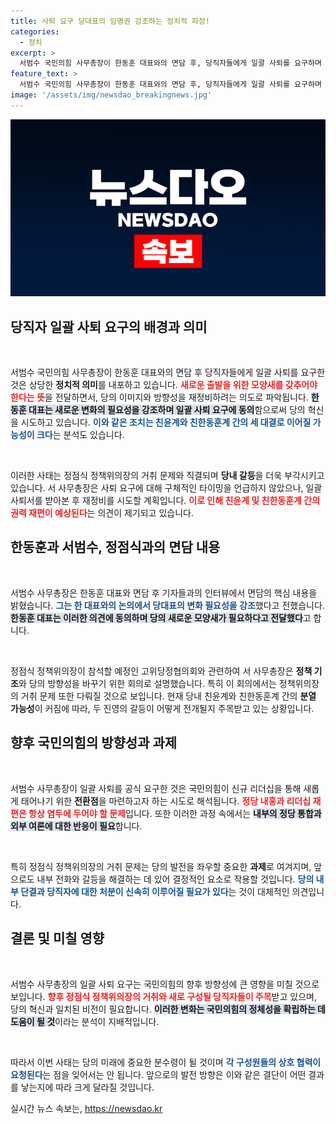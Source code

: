 ```yaml
---
title: 사퇴 요구 당대표의 임명권 강조하는 정치적 파장!
categories:
  - 정치
excerpt: >
  서범수 국민의힘 사무총장이 한동훈 대표와의 면담 후, 당직자들에게 일괄 사퇴를 요구하며 새로운 변화를 촉구했다. 정점식 정책위의장을 포함한 친윤계의 동향이 주목받고 있는 가운데, 당내 갈등이 심화될 조짐이 포착되고 있다.
feature_text: >
  서범수 국민의힘 사무총장이 한동훈 대표와의 면담 후, 당직자들에게 일괄 사퇴를 요구하며 새로운 변화를 촉구했다. 정점식 정책위의장을 포함한 친윤계의 동향이 주목받고 있는 가운데, 당내 갈등이 심화될 조짐이 포착되고 있다.
image: '/assets/img/newsdao_breakingnews.jpg'
---
```


<p><img src="/assets/img/newsdao_breakingnews.jpg" alt="ranknews 속보" /></p>

<h2 data-ke-size="size26">당직자 일괄 사퇴 요구의 배경과 의미</h2>

<p data-ke-size="size16">&nbsp;</p>

<p>서범수 국민의힘 사무총장이 한동훈 대표와의 면담 후 당직자들에게 일괄 사퇴를 요구한 것은 상당한 <b>정치적 의미</b>를 내포하고 있습니다. <b><span style="color: #ee2323;">새로운 출발을 위한 모양새를 갖추어야 한다는 뜻</span></b>을 전달하면서, 당의 이미지와 방향성을 재정비하려는 의도로 파악됩니다. <b><span style="background-color: #21538527;">한동훈 대표는 새로운 변화의 필요성을 강조하며 일괄 사퇴 요구에 동의</span></b>함으로써 당의 혁신을 시도하고 있습니다. <b><span style="color: #1a5490;">이와 같은 조치는 친윤계와 친한동훈계 간의 세 대결로 이어질 가능성이 크다</span></b>는 분석도 있습니다. </p>

<p data-ke-size="size16">&nbsp;</p>

<p>이러한 사태는 정점식 정책위의장의 거취 문제와 직결되며 <b>당내 갈등</b>을 더욱 부각시키고 있습니다. 서 사무총장은 사퇴 요구에 대해 구체적인 타이밍을 언급하지 않았으나, 일괄 사퇴서를 받아본 후 재정비를 시도할 계획입니다. <b><span style="color: #ee2323;">이로 인해 친윤계 및 친한동훈계 간의 권력 재편이 예상된다</span></b>는 의견이 제기되고 있습니다. </p>

<h2 data-ke-size="size26">한동훈과 서범수, 정점식과의 면담 내용</h2>

<p data-ke-size="size16">&nbsp;</p>

<p>서범수 사무총장은 한동훈 대표와 면담 후 기자들과의 인터뷰에서 면담의 핵심 내용을 밝혔습니다. <b><span style="color: #1a5490;">그는 한 대표와의 논의에서 당대표의 변화 필요성을 강조</span></b>했다고 전했습니다. <b><span style="background-color: #21538527;">한동훈 대표는 이러한 의견에 동의하며 당의 새로운 모양새가 필요하다고 전달했다</span></b>고 합니다. </p>

<p data-ke-size="size16">&nbsp;</p>

<p>정점식 정책위의장이 참석할 예정인 고위당정협의회와 관련하여 서 사무총장은 <b>정책 기조</b>와 당의 방향성을 바꾸기 위한 회의로 설명했습니다. 특히 이 회의에서는 정책위의장의 거취 문제 또한 다뤄질 것으로 보입니다. 현재 당내 친윤계와 친한동훈계 간의 <b>분열 가능성</b>이 커짐에 따라, 두 진영의 갈등이 어떻게 전개될지 주목받고 있는 상황입니다. </p>

<h2 data-ke-size="size26">향후 국민의힘의 방향성과 과제</h2>

<p data-ke-size="size16">&nbsp;</p>

<p>서범수 사무총장이 일괄 사퇴를 공식 요구한 것은 국민의힘이 신규 리더십을 통해 새롭게 태어나기 위한 <b>전환점</b>을 마련하고자 하는 시도로 해석됩니다. <b><span style="color: #ee2323;">정당 내홍과 리더십 재편은 항상 염두에 두어야 할 문제</span></b>입니다. 또한 이러한 과정 속에서는 <b><span style="background-color: #21538527;">내부의 정당 통합과 외부 여론에 대한 반응이 필요</span></b>합니다.</p>

<p data-ke-size="size16">&nbsp;</p>

<p>특히 정점식 정책위의장의 거취 문제는 당의 발전을 좌우할 중요한 <b>과제</b>로 여겨지며, 앞으로도 내부 전화와 갈등을 해결하는 데 있어 결정적인 요소로 작용할 것입니다. <b><span style="color: #1a5490;">당의 내부 단결과 당직자에 대한 처분이 신속히 이루어질 필요가 있다</span></b>는 것이 대체적인 의견입니다.</p>

<h2 data-ke-size="size26">결론 및 미칠 영향</h2>

<p data-ke-size="size16">&nbsp;</p>

<p>서범수 사무총장의 일괄 사퇴 요구는 국민의힘의 향후 방향성에 큰 영향을 미칠 것으로 보입니다. <b><span style="color: #ee2323;">향후 정점식 정책위의장의 거취와 새로 구성될 당직자들이 주목</span></b>받고 있으며, 당의 혁신과 일치된 비전이 필요합니다. <b><span style="background-color: #21538527;">이러한 변화는 국민의힘의 정체성을 확립하는 데 도움이 될 것</span></b>이라는 분석이 지배적입니다.</p>

<p data-ke-size="size16">&nbsp;</p>

<p>따라서 이번 사태는 당의 미래에 중요한 분수령이 될 것이며 <b><span style="color: #1a5490;">각 구성원들의 상호 협력이 요청된다</span></b>는 점을 잊어서는 안 됩니다. 앞으로의 발전 방향은 이와 같은 결단이 어떤 결과를 낳는지에 따라 크게 달라질 것입니다.</p>
실시간 뉴스 속보는, <a href="https://newsdao.kr" rel="dofollow">https://newsdao.kr</a>


